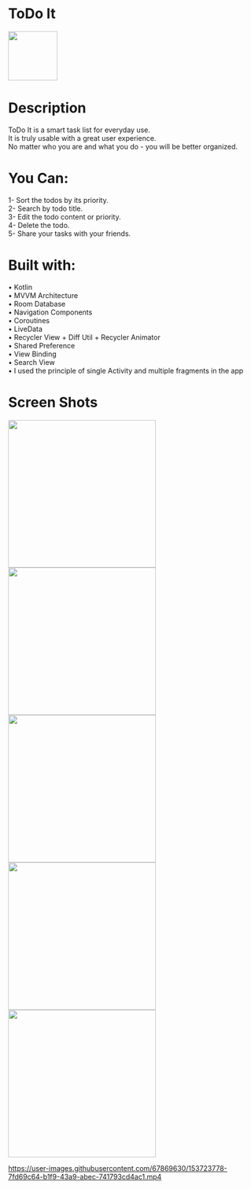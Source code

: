 # ToDo It
<img src = "screenshots/icon.png" width = "100">

# Description
ToDo It is a smart task list for everyday use.<br />
It is truly usable with a great user experience.<br />
No matter who you are and what you do - you will be better organized.

# You Can:
1- Sort the todos by its priority.<br />
2- Search by todo title.<br />
3- Edit the todo content or priority.<br />
4- Delete the todo.<br />
5- Share your tasks with your friends.<br />

# Built with:
• Kotlin<br />
• MVVM Architecture<br />
• Room Database<br />
• Navigation Components<br />
• Coroutines<br />
• LiveData<br />
• Recycler View + Diff Util + Recycler Animator<br />
• Shared Preference<br />
• View Binding<br />
• Search View<br />
• I used the principle of single Activity and multiple fragments in the app<br />

# Screen Shots
<img src = "screenshots/screen_1.png" width = "300">
<img src = "screenshots/screen_2.png" width = "300">
<img src = "screenshots/screen_3.png" width = "300">
<img src = "screenshots/screen_4.png" width = "300">
<img src = "screenshots/screen_5.png" width = "300">



https://user-images.githubusercontent.com/67869630/153723778-7fd69c64-b1f9-43a9-abec-741793cd4ac1.mp4


